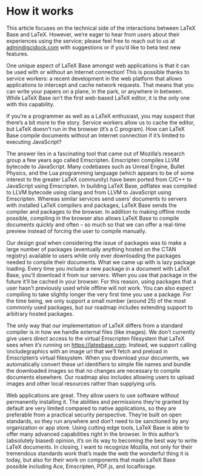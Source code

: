 # How it works

This article focuses on the technical side of the interactions between LaTeX
Base and LaTeX. However, we’re eager to hear from users about their experiences
using the service; please feel free to reach out to us at
[admin@scidock.com](mailto:admin@scidock.com)
with suggestions or if you’d like to beta test new features.

One unique aspect of LaTeX Base amongst web applications is that it can
be used with or without an Internet connection! This is possible thanks
to service workers: a recent development in the web platform that allows
applications to intercept and cache network requests. That means that you
can write your papers on a plane, in the park, or anywhere in between. While
LaTeX Base isn’t the first web-based LaTeX editor, it is the only one with
this capability.

If you’re a programmer as well as a LaTeX enthusiast, you may suspect that
there’s a bit more to the story. Service workers allow us to cache the editor,
but LaTeX doesn’t run in the browser (it’s a C program). How can LaTeX
Base compile documents without an Internet connection if it’s limited to
executing JavaScript?

The answer lies in a fascinating tool that came out of Mozilla’s research group
a few years ago called Emscripten. Emscripten compiles LLVM bytecode to
JavaScript. Many codebases such as Unreal Engine, Bullet Physics, and
the Lua programming language (which appears to be of some interest to
the greater LaTeX community) have been ported from C/C++ to JavaScript
using Emscripten. In building LaTeX Base, pdflatex was compiled to LLVM
bytecode using clang and from LLVM to JavaScript using Emscripten. Whereas
similar services send users’ documents to servers with installed LaTeX compilers
and packages, LaTeX Base sends the compiler and packages to the browser.
In addition to making offline mode possible, compiling in the browser also
allows LaTeX Base to compile documents quickly and often – so much so
that we can offer a real-time preview instead of forcing the user to compile
manually.

Our design goal when considering the issue of packages was to make a large
number of packages (eventually anything hosted on the CTAN registry)
available to users while only ever downloading the packages needed to compile
their documents. What we came up with is lazy package loading. Every time
you include a new package in a document with LaTeX Base, you’ll download
it from our servers. When you use that package in the future it’ll be cached
in your browser. For this reason, using packages that a user hasn’t previously
used while offline will not work. You can also expect compiling to take slightly
longer the very first time you use a package. For the time being, we only
support a small number (around 25) of the most commonly used packages,
but our roadmap includes extending support to arbitrary hosted packages.

The only way that our implementation of LaTeX differs from a standard
compiler is in how we handle external files (like images). We don’t currently
give users direct access to the virtual Emscripten filesystem that LaTeX
sees when it’s running on https://latexbase.com. Instead, we support
calling \includegraphics with an image url that we’ll fetch and preload
in Emscripten’s virtual filesystem. When you download your documents, we
automatically convert these url identifiers to simple file names and bundle the
downloaded images so that no changes are necessary to compile documents
elsewhere. Our roadmap also includes allowing users to upload images and
other local resources rather than supplying urls.

Web applications are great. They allow users to use software without permanently
installing it. The abilities and permissions they’re granted by default are
very limited compared to native applications, so they are preferable from
a practical security perspective. They’re built on open standards, so they
run anywhere and don’t need to be sanctioned by any organization or app
store. Using cutting edge tools, LaTeX Base is able to offer many advanced
capabilities right in the browser. In this author’s (absolutely biased) opinion,
it’s on its way to becoming the best way to write LaTeX documents.
In closing, I want to recognize Mozilla, not only for their tremendous standards
work that’s made the web the wonderful thing it is today, but also for
their work on components that made LaTeX Base possible including Ace,
Emscripten, PDF.js, and localforage.
